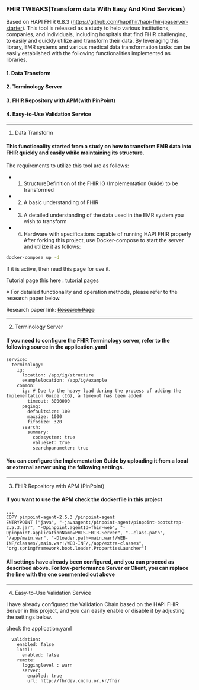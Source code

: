 ### FHIR TWEAKS(Transform data With Easy And Kind Services)

Based on HAPI FHIR 6.8.3 (https://github.com/hapifhir/hapi-fhir-jpaserver-starter).
This tool is released as a study to help various institutions, companies, and individuals, including hospitals that find FHIR challenging, to easily and quickly utilize and transform their data.
By leveraging this library, EMR systems and various medical data transformation tasks can be easily established with the following functionalities implemented as libraries.

#### 1. Data Transform
#### 2. Terminology Server
#### 3. FHIR Repository with APM(with PinPoint)
#### 4. Easy-to-Use Validation Service

---
1. Data Transform
#### This functionality started from a study on how to transform EMR data into FHIR quickly and easily while maintaining its structure.

The requirements to utilize this tool are as follows:

* 1. StructureDefinition of the FHIR IG (Implementation Guide) to be transformed
* 2. A basic understanding of FHIR
* 3. A detailed understanding of the data used in the EMR system you wish to transform
* 4. Hardware with specifications capable of running HAPI FHIR properly
After forking this project, use Docker-compose to start the server and utilize it as follows:

```bash
docker-compose up -d
```

If it is active, then read this page for use it.

Tutorial page this here : [tutorial pages](tutorial/transform/1.introduction.md)

※ For detailed functionality and operation methods, please refer to the research paper below.

Research paper link: ~~[Research Page](not)~~


---

2. Terminology Server
#### If you need to configure the FHIR Terminology server, refer to the following source in the application.yaml

```
service:
  terminology:
    ig:
      location: /app/ig/structure
      examplelocation: /app/ig/example
    common:
      ig: # Due to the heavy load during the process of adding the Implementation Guide (IG), a timeout has been added
        timeout: 3000000
      paging:
        defaultsize: 100
        maxsize: 1000
        fifosize: 320
      search:
        summary:
          codesystem: true
          valueset: true
          searchparameter: true
```


#### You can configure the Implementation Guide by uploading it from a local or external server using the following settings.

---

3. FHIR Repository with APM (PinPoint)
#### if you want to use the APM check the dockerfile in this project

```
...
COPY pinpoint-agent-2.5.3 /pinpoint-agent
ENTRYPOINT ["java", "-javaagent:/pinpoint-agent/pinpoint-bootstrap-2.5.3.jar", "-Dpinpoint.agentId=fhir-web", "-Dpinpoint.applicationName=PHIS-FHIR-Server", "--class-path", "/app/main.war", "-Dloader.path=main.war!/WEB-INF/classes/,main.war!/WEB-INF/,/app/extra-classes", "org.springframework.boot.loader.PropertiesLauncher"]
```

#### All settings have already been configured, and you can proceed as described above. For low-performance Server or Client, you can replace the line with the one commented out above

---

4. Easy-to-Use Validation Service

I have already configured the Validation Chain based on the HAPI FHIR Server in this project, and you can easily enable or disable it by adjusting the settings below.

check the application.yaml

```
  validation:
    enabled: false
    local:
      enabled: false
    remote:
      logginglevel : warn
      server:
        enabled: true
        url: http://fhrdev.cmcnu.or.kr/fhir
```
